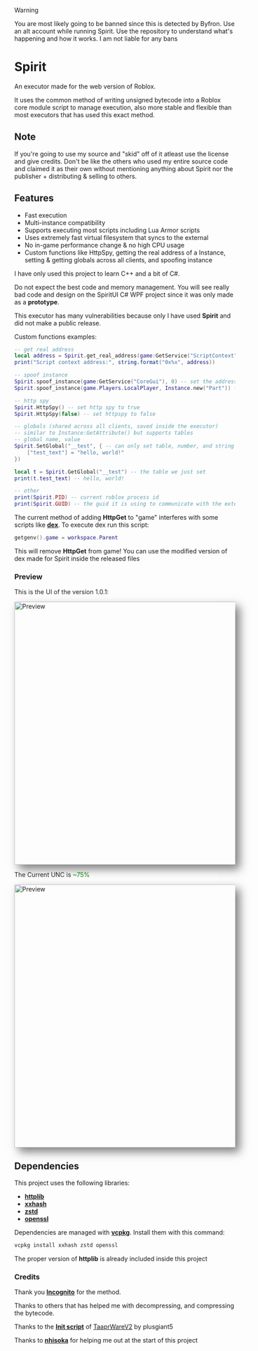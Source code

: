 > [!WARNING]
> You are most likely going to be banned since this is detected by Byfron. Use an alt account while running Spirit. Use the repository to understand what's happening and how it works.
> I am not liable for any bans

# Spirit
An executor made for the web version of Roblox.

It uses the common method of writing unsigned bytecode into a Roblox core module script to manage execution, also more stable and flexible than most executors that has used this exact method.

## Note
If you're going to use my source and "skid" off of it atleast use the license and give credits. Don't be like the others who used my entire source code and claimed it as their own without mentioning anything about Spirit nor the publisher + distributing & selling to others.

## Features
- Fast execution
- Multi-instance compatibility
- Supports executing most scripts including Lua Armor scripts
- Uses extremely fast virtual filesystem that syncs to the external
- No in-game performance change & no high CPU usage
- Custom functions like HttpSpy, getting the real address of a Instance, setting & getting globals across all clients, and spoofing instance

I have only used this project to learn C++ and a bit of C#.

Do not expect the best code and memory management.
You will see really bad code and design on the SpiritUI C# WPF project since it was only made as a **prototype**.

This executor has many vulnerabilities because only I have used **Spirit** and did not make a public release.

Custom functions examples:
```lua
-- get real address
local address = Spirit.get_real_address(game:GetService("ScriptContext"))
print("Script context address:", string.format("0x%x", address))

-- spoof instance
Spirit.spoof_instance(game:GetService("CoreGui"), 0) -- set the address of coregui to 0
Spirit.spoof_instance(game.Players.LocalPlayer, Instance.new("Part")) -- set the localplayers address to a part

-- http spy
Spirit.HttpSpy() -- set http spy to true
Spirit.HttpSpy(false) -- set httpspy to false

-- globals (shared across all clients, saved inside the executor)
-- similar to Instance:GetAttribute() but supports tables
-- global name, value
Spirit.SetGlobal("__test", { -- can only set table, number, and string as a global
	["test_text"] = "hello, world!"
})

local t = Spirit.GetGlobal("__test") -- the table we just set
print(t.test_text) -- hello, world!

-- other
print(Spirit.PID) -- current roblox process id
print(Spirit.GUID) -- the guid it is using to communicate with the external
```

The current method of adding **HttpGet** to "game" interferes with some scripts like [**dex**](https://raw.githubusercontent.com/infyiff/backup/main/dex.lua). To execute dex run this script:
```lua
getgenv().game = workspace.Parent
```
This will remove **HttpGet** from game!
You can use the modified version of dex made for Spirit inside the released files

### Preview
<p>This is the UI of the version 1.0.1:</p>
<img src="v1.0.1-Preview.png" alt="Preview" width="600" style="box-shadow: 10px 10px 20px rgba(0, 0, 0, 0.5), -10px -10px 20px rgba(255, 255, 255, 0.3);" />
<p>The Current UNC is <span style="color: green;">~75%</span></p>
<img src="v1.0.45-UNC.png" alt="Preview" width="600" style="box-shadow: 10px 10px 20px rgba(0, 0, 0, 0.5), -10px -10px 20px rgba(255, 255, 255, 0.3);" />

## Dependencies
This project uses the following libraries:

- [**httplib**](https://github.com/yhirose/cpp-httplib)
- [**xxhash**](https://github.com/Cyan4973/xxHash)
- [**zstd**](https://github.com/facebook/zstd)
- [**openssl**](https://github.com/openssl/openssl)

Dependencies are managed with [**vcpkg**](https://github.com/microsoft/vcpkg). Install them with this command:
```sh
vcpkg install xxhash zstd openssl
```

The proper version of **httplib** is already included inside this project

### Credits
Thank you [**Incognito**](https://github.com/Incognito-Roblox/Incognito) for the method.

Thanks to others that has helped me with decompressing, and compressing the bytecode.

Thanks to the [**Init script**](https://github.com/plusgiant5/TaaprWareV2/blob/main/Release/bin/InitScript.lua) of [TaaprWareV2](https://github.com/plusgiant5/TaaprWareV2/) by plusgiant5

Thanks to [**nhisoka**](https://github.com/nhisoka) for helping me out at the start of this project
